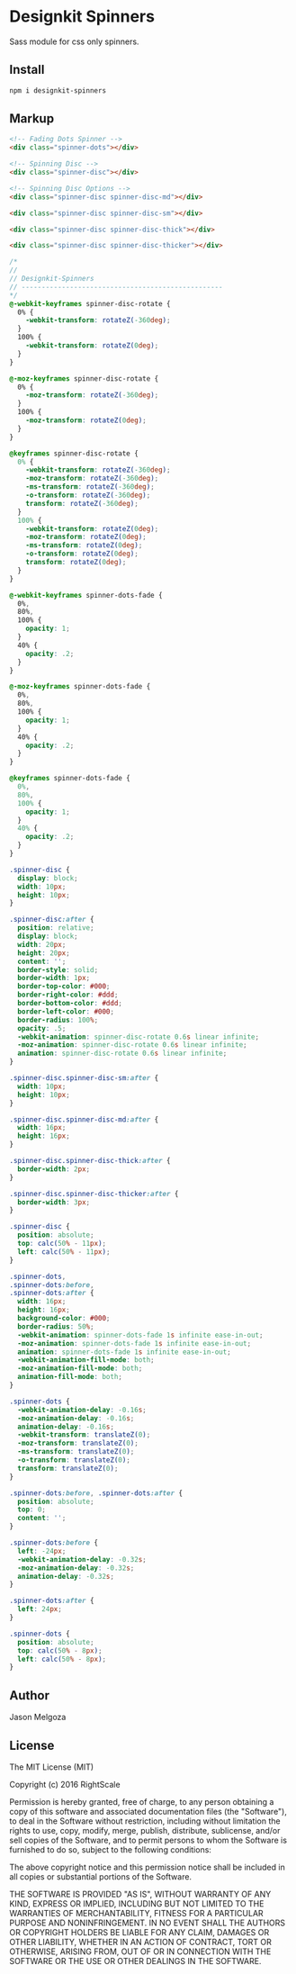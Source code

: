 # Designkit Spinners

Sass module for css only spinners.

## Install

```bash
npm i designkit-spinners
```

## Markup

```html
<!-- Fading Dots Spinner -->
<div class="spinner-dots"></div>

<!-- Spinning Disc -->
<div class="spinner-disc"></div>

<!-- Spinning Disc Options -->
<div class="spinner-disc spinner-disc-md"></div>

<div class="spinner-disc spinner-disc-sm"></div>

<div class="spinner-disc spinner-disc-thick"></div>

<div class="spinner-disc spinner-disc-thicker"></div>
```

```css
/*
//
// Designkit-Spinners
// --------------------------------------------------
*/
@-webkit-keyframes spinner-disc-rotate {
  0% {
    -webkit-transform: rotateZ(-360deg);
  }
  100% {
    -webkit-transform: rotateZ(0deg);
  }
}

@-moz-keyframes spinner-disc-rotate {
  0% {
    -moz-transform: rotateZ(-360deg);
  }
  100% {
    -moz-transform: rotateZ(0deg);
  }
}

@keyframes spinner-disc-rotate {
  0% {
    -webkit-transform: rotateZ(-360deg);
    -moz-transform: rotateZ(-360deg);
    -ms-transform: rotateZ(-360deg);
    -o-transform: rotateZ(-360deg);
    transform: rotateZ(-360deg);
  }
  100% {
    -webkit-transform: rotateZ(0deg);
    -moz-transform: rotateZ(0deg);
    -ms-transform: rotateZ(0deg);
    -o-transform: rotateZ(0deg);
    transform: rotateZ(0deg);
  }
}

@-webkit-keyframes spinner-dots-fade {
  0%,
  80%,
  100% {
    opacity: 1;
  }
  40% {
    opacity: .2;
  }
}

@-moz-keyframes spinner-dots-fade {
  0%,
  80%,
  100% {
    opacity: 1;
  }
  40% {
    opacity: .2;
  }
}

@keyframes spinner-dots-fade {
  0%,
  80%,
  100% {
    opacity: 1;
  }
  40% {
    opacity: .2;
  }
}

.spinner-disc {
  display: block;
  width: 10px;
  height: 10px;
}

.spinner-disc:after {
  position: relative;
  display: block;
  width: 20px;
  height: 20px;
  content: '';
  border-style: solid;
  border-width: 1px;
  border-top-color: #000;
  border-right-color: #ddd;
  border-bottom-color: #ddd;
  border-left-color: #000;
  border-radius: 100%;
  opacity: .5;
  -webkit-animation: spinner-disc-rotate 0.6s linear infinite;
  -moz-animation: spinner-disc-rotate 0.6s linear infinite;
  animation: spinner-disc-rotate 0.6s linear infinite;
}

.spinner-disc.spinner-disc-sm:after {
  width: 10px;
  height: 10px;
}

.spinner-disc.spinner-disc-md:after {
  width: 16px;
  height: 16px;
}

.spinner-disc.spinner-disc-thick:after {
  border-width: 2px;
}

.spinner-disc.spinner-disc-thicker:after {
  border-width: 3px;
}

.spinner-disc {
  position: absolute;
  top: calc(50% - 11px);
  left: calc(50% - 11px);
}

.spinner-dots,
.spinner-dots:before,
.spinner-dots:after {
  width: 16px;
  height: 16px;
  background-color: #000;
  border-radius: 50%;
  -webkit-animation: spinner-dots-fade 1s infinite ease-in-out;
  -moz-animation: spinner-dots-fade 1s infinite ease-in-out;
  animation: spinner-dots-fade 1s infinite ease-in-out;
  -webkit-animation-fill-mode: both;
  -moz-animation-fill-mode: both;
  animation-fill-mode: both;
}

.spinner-dots {
  -webkit-animation-delay: -0.16s;
  -moz-animation-delay: -0.16s;
  animation-delay: -0.16s;
  -webkit-transform: translateZ(0);
  -moz-transform: translateZ(0);
  -ms-transform: translateZ(0);
  -o-transform: translateZ(0);
  transform: translateZ(0);
}

.spinner-dots:before, .spinner-dots:after {
  position: absolute;
  top: 0;
  content: '';
}

.spinner-dots:before {
  left: -24px;
  -webkit-animation-delay: -0.32s;
  -moz-animation-delay: -0.32s;
  animation-delay: -0.32s;
}

.spinner-dots:after {
  left: 24px;
}

.spinner-dots {
  position: absolute;
  top: calc(50% - 8px);
  left: calc(50% - 8px);
}
```

## Author

Jason Melgoza

## License

The MIT License (MIT)

Copyright (c) 2016 RightScale

Permission is hereby granted, free of charge, to any person obtaining a copy
of this software and associated documentation files (the "Software"), to deal
in the Software without restriction, including without limitation the rights
to use, copy, modify, merge, publish, distribute, sublicense, and/or sell
copies of the Software, and to permit persons to whom the Software is
furnished to do so, subject to the following conditions:

The above copyright notice and this permission notice shall be included in all
copies or substantial portions of the Software.

THE SOFTWARE IS PROVIDED "AS IS", WITHOUT WARRANTY OF ANY KIND, EXPRESS OR
IMPLIED, INCLUDING BUT NOT LIMITED TO THE WARRANTIES OF MERCHANTABILITY,
FITNESS FOR A PARTICULAR PURPOSE AND NONINFRINGEMENT. IN NO EVENT SHALL THE
AUTHORS OR COPYRIGHT HOLDERS BE LIABLE FOR ANY CLAIM, DAMAGES OR OTHER
LIABILITY, WHETHER IN AN ACTION OF CONTRACT, TORT OR OTHERWISE, ARISING FROM,
OUT OF OR IN CONNECTION WITH THE SOFTWARE OR THE USE OR OTHER DEALINGS IN THE
SOFTWARE.

